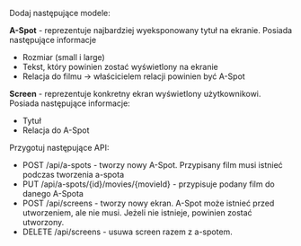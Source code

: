 Dodaj następujące modele:

**A-Spot** - reprezentuje najbardziej wyeksponowany tytuł na ekranie. Posiada następujące informacje

- Rozmiar (small i large)
- Tekst, który powinien zostać wyświetlony na ekranie
- Relacja do filmu -> właścicielem relacji powinien być A-Spot

**Screen** - reprezentuje konkretny ekran wyświetlony użytkownikowi. Posiada następujące informacje:

- Tytuł
- Relacja do A-Spot

Przygotuj następujące API:

- POST /api/a-spots - tworzy nowy A-Spot. Przypisany film musi istnieć podczas tworzenia a-spota
- PUT /api/a-spots/{id}/movies/{movieId} - przypisuje podany film do danego A-Spota
- POST /api/screens - tworzy nowy ekran. A-Spot może istnieć przed utworzeniem, ale nie musi. Jeżeli nie istnieje,
  powinien zostać utworzony.
- DELETE /api/screens - usuwa screen razem z a-spotem.


